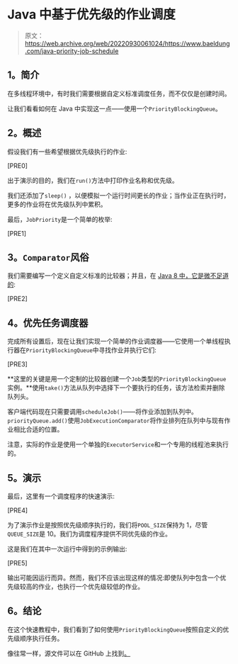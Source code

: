 # Java 中基于优先级的作业调度

> 原文：<https://web.archive.org/web/20220930061024/https://www.baeldung.com/java-priority-job-schedule>

## **1。简介**

在多线程环境中，有时我们需要根据自定义标准调度任务，而不仅仅是创建时间。

让我们看看如何在 Java 中实现这一点——使用一个`PriorityBlockingQueue`。

## **2。概述**

假设我们有一些希望根据优先级执行的作业:

[PRE0]

出于演示的目的，我们在`run()`方法中打印作业名称和优先级。

我们还添加了`sleep()` ，以便模拟一个运行时间更长的作业；当作业正在执行时，更多的作业将在优先级队列中累积。

最后，`JobPriority`是一个简单的枚举:

[PRE1]

## **3。`Comparator`风俗**

我们需要编写一个定义自定义标准的比较器；并且，在 [Java 8 中，它是微不足道的](/web/20221126224409/https://www.baeldung.com/java-8-comparator-comparing):

[PRE2]

## **4。优先任务调度器**

完成所有设置后，现在让我们实现一个简单的作业调度器——它使用一个单线程执行器在`PriorityBlockingQueue`中寻找作业并执行它们:

[PRE3]

**这里的关键是用一个定制的比较器创建一个`Job`类型的`PriorityBlockingQueue`实例。**使用`take()`方法从队列中选择下一个要执行的任务，该方法检索并删除队列头。

客户端代码现在只需要调用`scheduleJob()`——将作业添加到队列中。`priorityQueue.add()`使用`JobExecutionComparator`将作业排列在队列中与现有作业相比合适的位置。

注意，实际的作业是使用一个单独的`ExecutorService`和一个专用的线程池来执行的。

## **5。演示**

最后，这里有一个调度程序的快速演示:

[PRE4]

为了演示作业是按照优先级顺序执行的，我们将`POOL_SIZE`保持为 1，尽管`QUEUE_SIZE`是 10。我们为调度程序提供不同优先级的作业。

这是我们在其中一次运行中得到的示例输出:

[PRE5]

输出可能因运行而异。然而，我们不应该出现这样的情况:即使队列中包含一个优先级较高的作业，也执行一个优先级较低的作业。

## **6。结论**

在这个快速教程中，我们看到了如何使用`PriorityBlockingQueue`按照自定义的优先级顺序执行任务。

像往常一样，源文件可以在 GitHub 上找到[。](https://web.archive.org/web/20221126224409/https://github.com/eugenp/tutorials/tree/master/core-java-modules/core-java-concurrency-advanced-2)